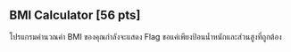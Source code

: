 ## BMI Calculator [56 pts]

โปรแกรมคำนวณค่า BMI ของคุณกำลังจะแสดง Flag ขอแค่เพียงป้อนน้ำหนักและส่วนสูงที่ถูกต้อง
